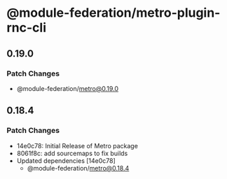 # @module-federation/metro-plugin-rnc-cli

## 0.19.0

### Patch Changes

- @module-federation/metro@0.19.0

## 0.18.4

### Patch Changes

- 14e0c78: Initial Release of Metro package
- 8061f8c: add sourcemaps to fix builds
- Updated dependencies [14e0c78]
  - @module-federation/metro@0.18.4

